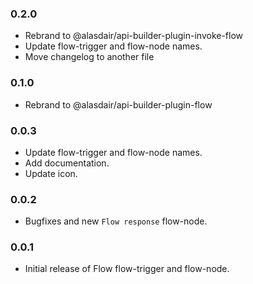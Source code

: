 ### 0.2.0
- Rebrand to @alasdair/api-builder-plugin-invoke-flow
- Update flow-trigger and flow-node names.
- Move changelog to another file

### 0.1.0
- Rebrand to @alasdair/api-builder-plugin-flow

### 0.0.3
- Update flow-trigger and flow-node names.
- Add documentation.
- Update icon.

### 0.0.2
- Bugfixes and new `Flow response` flow-node.

### 0.0.1
- Initial release of Flow flow-trigger and flow-node.
